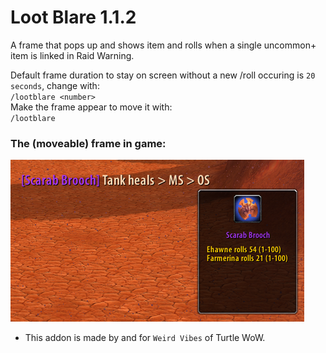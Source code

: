 Loot Blare 1.1.2
===

A frame that pops up and shows item and rolls when a single uncommon+ item is linked in Raid Warning.  

Default frame duration to stay on screen without a new /roll occuring is `20 seconds`, change with:  
`/lootblare <number>`  
Make the frame appear to move it with:  
`/lootblare`

### The (moveable) frame in game:  
![LootBlare Frame](./lootblareframe.png)  

* This addon is made by and for `Weird Vibes` of Turtle WoW.  